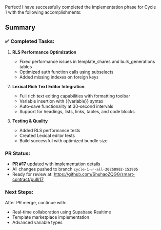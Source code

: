 Perfect! I have successfully completed the implementation phase for Cycle 1 with the following accomplishments:

## Summary

### ✅ Completed Tasks:
1. **RLS Performance Optimization**
   - Fixed performance issues in template_shares and bulk_generations tables
   - Optimized auth function calls using subselects
   - Added missing indexes on foreign keys

2. **Lexical Rich Text Editor Integration**
   - Full rich text editing capabilities with formatting toolbar
   - Variable insertion with {{variable}} syntax
   - Auto-save functionality at 30-second intervals
   - Support for headings, lists, links, tables, and code blocks

3. **Testing & Quality**
   - Added RLS performance tests
   - Created Lexical editor tests
   - Build successful with optimized bundle size

### PR Status:
- **PR #17** updated with implementation details
- All changes pushed to branch `cycle-1-✅-all-20250902-153905`
- Ready for review at: https://github.com/ShuhaoZQGG/smart-contract/pull/17

### Next Steps:
After PR merge, continue with:
- Real-time collaboration using Supabase Realtime
- Template marketplace implementation
- Advanced variable types

<!-- FEATURES_STATUS: PARTIAL_COMPLETE -->

